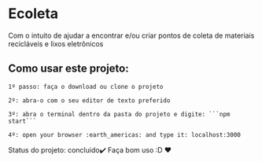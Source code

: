 <h1> Ecoleta </h1>
Com o intuito de ajudar a encontrar e/ou criar pontos de coleta de materiais recicláveis e lixos eletrônicos

<h2>Como usar este projeto:</h2>

```
1º passo: faça o download ou clone o projeto

2º: abra-o com o seu editor de texto preferido

3º: abra o terminal dentro da pasta do projeto e digite: ```npm start```

4º: open your browser :earth_americas: and type it: localhost:3000
```

Status do projeto: concluido:heavy_check_mark:
Faça bom uso :D :heart:
